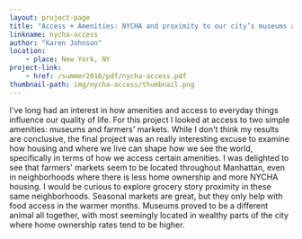 ```yaml
---
layout: project-page
title: "Access + Amenities: NYCHA and proximity to our city’s museums and markets"
linkname: nycha-access
author: "Karen Johnson"
location:
    - place: New York, NY
project-link:
    - href: /summer2016/pdf/nycha-access.pdf
thumbnail-path: img/nycha-access/thumbnail.png
---
```


I've long had an interest in how amenities and access to everyday things influence our quality of life. For this project I looked at access to two simple amenities: museums and farmers' markets. While I don't think my results are conclusive, the final project was an really interesting excuse to examine how housing and where we live can shape how we see the world, specifically in terms of how we access certain amenities. I was delighted to see that farmers' markets seem to be located throughout Manhattan, even in neighborhoods where there is less home ownership and more NYCHA housing. I would be curious to  explore grocery story proximity in these same neighborhoods. Seasonal markets are great, but they only help with food access in the warmer months. Museums proved to be a different animal all together, with most seemingly located in wealthy parts of the city where home ownership rates tend to be higher. 
